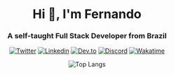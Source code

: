 <div align="center">
  <h1>Hi 👋, I'm Fernando</h1>
  <h3>A self-taught Full Stack Developer from Brazil</h3>

[![Twitter][twitter-shield]][twitter-url]
[![Linkedin][linkedin-shield]][linkedin-url]
[![Dev.to][dev.to-shield]][dev.to-url]
[![Discord][discord-shield]][discord-url]
[![Wakatime][wakatime-shield]][wakatime-url]

![Top Langs][top-langs]

</div>

<!-- Links and images -->

[twitter-shield]: https://img.shields.io/badge/-fersilvaa16-black.svg?style=flat-square&logo=twitter&logoColor=white&colorB=49a2f2
[twitter-url]: https://twitter.com/fersilvaa16
[linkedin-shield]: https://img.shields.io/badge/-fersilva16-black.svg?style=flat-square&logo=linkedin&logoColor=white&colorB=0077b5
[linkedin-url]: https://linkedin.com/in/fersilva16/
[dev.to-shield]: https://img.shields.io/badge/-fersilva-black.svg?style=flat-square&logo=dev.to&logoColor=white&colorB=000000
[dev.to-url]: https://dev.to/fersilva
[discord-shield]: https://img.shields.io/badge/-Fernando%230001-black.svg?style=flat-square&logo=discord&logoColor=white&colorB=5865F2
[discord-url]: https://discord.com/users/323546738600181761
[wakatime-shield]: https://img.shields.io/badge/-fersilva-black.svg?style=flat-square&logo=wakatime&logoColor=white&colorB=000000
[wakatime-url]: https://wakatime.com/@fersilva
[top-langs]: https://github-readme-stats.vercel.app/api/top-langs?username=fersilva16&langs_count=8&layout=compact&theme=material-palenight
